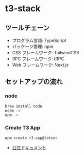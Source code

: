 # t3-stack

## ツールチェーン

- プログラム言語: TypeScript
- パッケージ管理: npm
- CSS フレームワーク: TailwindCSS
- RPC フレームワーク: tRPC
- Web フレームワーク: Next.js

## セットアップの流れ

### node

```bash
brew install node
node -v
npm -v
```

### Create T3 App

```bash
npm create t3-app@latest
```

- [公式ドキュメント](https://create.t3.gg/en/introduction)
